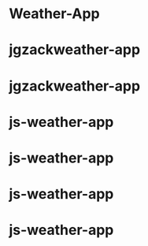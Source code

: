 # Weather-App
# jgzackweather-app
# jgzackweather-app
# js-weather-app
# js-weather-app
# js-weather-app
# js-weather-app
